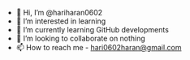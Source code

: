 - 👋 Hi, I’m @hariharan0602
- 👀 I’m interested in learning
- 🌱 I’m currently learning GitHub developments
- 💞️ I’m looking to collaborate on nothing
- 📫 How to reach me - hari0602haran@gmail.com

<!---
hariharan0602/hariharan0602 is a ✨ special ✨ repository because its `README.md` (this file) appears on your GitHub profile.
You can click the Preview link to take a look at your changes.
--->
